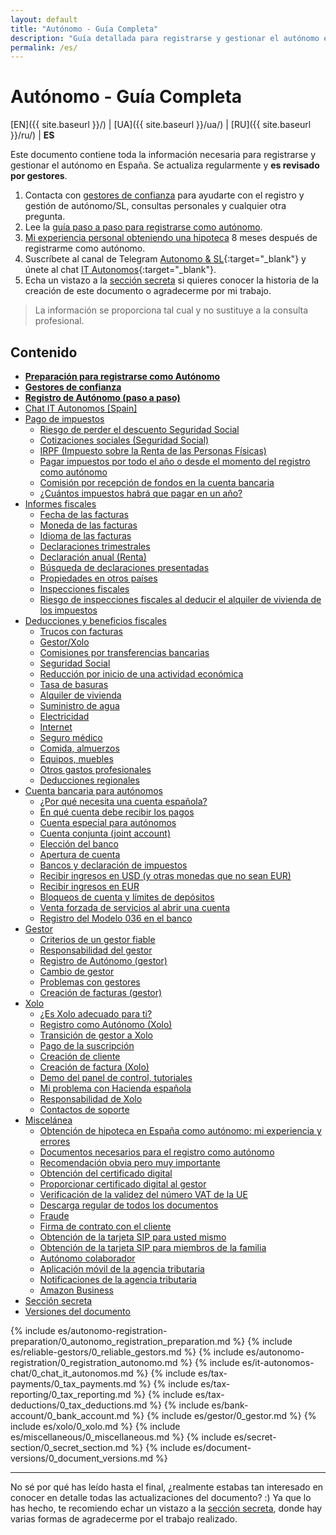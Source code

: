 ```yaml
---
layout: default
title: "Autónomo - Guía Completa"
description: "Guía detallada para registrarse y gestionar el autónomo en España"
permalink: /es/
---
```


<style>
{% include common/common.css %}

.container-lg.px-3.my-5.markdown-body h1:first-of-type {
    display: none;
}
</style>

# Autónomo - Guía Completa

[EN]({{ site.baseurl }}/) | [UA]({{ site.baseurl }}/ua/) | [RU]({{ site.baseurl }}/ru/) | **ES**

Este documento contiene toda la información necesaria para registrarse y gestionar el autónomo en España. Se actualiza regularmente y
**es revisado por gestores**.

1. Contacta con [gestores de confianza](#gestores-de-confianza) para ayudarte con el registro y gestión de autónomo/SL, consultas
   personales y cualquier otra pregunta.
2. Lee la [guía paso a paso para registrarse como autónomo](#registro-de-autónomo-paso-a-paso).
3. [Mi experiencia personal obteniendo una hipoteca](#obtención-de-hipoteca-en-españa-como-autónomo-mi-experiencia-y-errores) 8 meses
   después de registrarme como autónomo.
4. Suscríbete al canal de Telegram [Autonomo & SL](https://bit.ly/autonomo-and-sl-channel){:target="_blank"} y
   únete al chat [IT Autonomos](https://bit.ly/it-autonomos-spain-eng){:target="_blank"}.
5. Echa un vistazo a la [sección secreta](#sección-secreta) si quieres conocer la historia de la creación de este documento o
   agradecerme por mi trabajo.

> La información se proporciona tal cual y no sustituye a la consulta profesional.

## Contenido

- **[Preparación para registrarse como Autónomo](#preparación-para-registrarse-como-autónomo)**
- **[Gestores de confianza](#gestores-de-confianza)**
- **[Registro de Autónomo (paso a paso)](#registro-de-autónomo-paso-a-paso)**
- [Chat IT Autonomos [Spain]](#chat-it-autonomos-spain)
- [Pago de impuestos](#pago-de-impuestos)
    - [Riesgo de perder el descuento Seguridad Social](#riesgo-de-perder-el-descuento-seguridad-social)
    - [Cotizaciones sociales (Seguridad Social)](#cotizaciones-sociales-seguridad-social)
    - [IRPF (Impuesto sobre la Renta de las Personas Físicas)](#irpf-impuesto-sobre-la-renta-de-las-personas-físicas)
    - [Pagar impuestos por todo el año o desde el momento del registro como autónomo](#pagar-impuestos-por-todo-el-año-o-desde-el-momento-del-registro-como-autónomo)
    - [Comisión por recepción de fondos en la cuenta bancaria](#comisión-por-recepción-de-fondos-en-la-cuenta-bancaria)
    - [¿Cuántos impuestos habrá que pagar en un año?](#cuántos-impuestos-habrá-que-pagar-en-un-año)
- [Informes fiscales](#informes-fiscales)
    - [Fecha de las facturas](#fecha-de-las-facturas)
    - [Moneda de las facturas](#moneda-de-las-facturas)
    - [Idioma de las facturas](#idioma-de-las-facturas)
    - [Declaraciones trimestrales](#declaraciones-trimestrales)
    - [Declaración anual (Renta)](#declaración-anual-renta)
    - [Búsqueda de declaraciones presentadas](#búsqueda-de-declaraciones-presentadas)
    - [Propiedades en otros países](#propiedades-en-otros-países)
    - [Inspecciones fiscales](#inspecciones-fiscales)
    - [Riesgo de inspecciones fiscales al deducir el alquiler de vivienda de los impuestos](#riesgo-de-inspecciones-fiscales-al-deducir-el-alquiler-de-vivienda-de-los-impuestos)
- [Deducciones y beneficios fiscales](#deducciones-y-beneficios-fiscales)
    - [Trucos con facturas](#trucos-con-facturas)
    - [Gestor/Xolo](#gestorxolo)
    - [Comisiones por transferencias bancarias](#comisiones-por-transferencias-bancarias)
    - [Seguridad Social](#seguridad-social)
    - [Reducción por inicio de una actividad económica](#reducción-por-inicio-de-una-actividad-económica)
    - [Tasa de basuras](#tasa-de-basuras)
    - [Alquiler de vivienda](#alquiler-de-vivienda)
    - [Suministro de agua](#suministro-de-agua)
    - [Electricidad](#electricidad)
    - [Internet](#internet)
    - [Seguro médico](#seguro-médico)
    - [Comida, almuerzos](#comida-almuerzos)
    - [Equipos, muebles](#equipos-muebles)
    - [Otros gastos profesionales](#otros-gastos-profesionales)
    - [Deducciones regionales](#deducciones-regionales)
- [Cuenta bancaria para autónomos](#cuenta-bancaria-para-autónomos)
    - [¿Por qué necesita una cuenta española?](#por-qué-necesita-una-cuenta-española)
    - [En qué cuenta debe recibir los pagos](#en-qué-cuenta-debe-recibir-los-pagos)
    - [Cuenta especial para autónomos](#cuenta-especial-para-autónomos)
    - [Cuenta conjunta (joint account)](#cuenta-conjunta-joint-account)
    - [Elección del banco](#elección-del-banco)
    - [Apertura de cuenta](#apertura-de-cuenta)
    - [Bancos y declaración de impuestos](#bancos-y-declaración-de-impuestos)
    - [Recibir ingresos en USD (y otras monedas que no sean EUR)](#recibir-ingresos-en-usd-y-otras-monedas-que-no-sean-eur)
    - [Recibir ingresos en EUR](#recibir-ingresos-en-eur)
    - [Bloqueos de cuenta y límites de depósitos](#bloqueos-de-cuenta-y-límites-de-depósitos)
    - [Venta forzada de servicios al abrir una cuenta](#venta-forzada-de-servicios-al-abrir-una-cuenta)
    - [Registro del Modelo 036 en el banco](#registro-del-modelo-036-en-el-banco)
- [Gestor](#gestor-1)
    - [Criterios de un gestor fiable](#criterios-de-un-gestor-fiable)
    - [Responsabilidad del gestor](#responsabilidad-del-gestor)
    - [Registro de Autónomo (gestor)](#registro-de-autónomo-gestor)
    - [Cambio de gestor](#cambio-de-gestor)
    - [Problemas con gestores](#problemas-con-gestores)
    - [Creación de facturas (gestor)](#creación-de-facturas-gestor)
- [Xolo](#xolo-1)
    - [¿Es Xolo adecuado para ti?](#es-xolo-adecuado-para-ti)
    - [Registro como Autónomo (Xolo)](#registro-como-autónomo-xolo)
    - [Transición de gestor a Xolo](#transición-de-gestor-a-xolo)
    - [Pago de la suscripción](#pago-de-la-suscripción)
    - [Creación de cliente](#creación-de-cliente)
    - [Creación de factura (Xolo)](#creación-de-factura-xolo)
    - [Demo del panel de control, tutoriales](#demo-del-panel-de-control-tutoriales)
    - [Mi problema con Hacienda española](#mi-problema-con-hacienda-española)
    - [Responsabilidad de Xolo](#responsabilidad-de-xolo)
    - [Contactos de soporte](#contactos-de-soporte)
- [Miscelánea](#miscelánea)
    - [Obtención de hipoteca en España como autónomo: mi experiencia y errores](#obtención-de-hipoteca-en-españa-como-autónomo-mi-experiencia-y-errores)
    - [Documentos necesarios para el registro como autónomo](#documentos-necesarios-para-el-registro-como-autónomo)
    - [Recomendación obvia pero muy importante](#recomendación-obvia-pero-muy-importante)
    - [Obtención del certificado digital](#obtención-del-certificado-digital)
    - [Proporcionar certificado digital al gestor](#proporcionar-certificado-digital-al-gestor)
    - [Verificación de la validez del número VAT de la UE](#verificación-de-la-validez-del-número-vat-de-la-ue)
    - [Descarga regular de todos los documentos](#descarga-regular-de-todos-los-documentos)
    - [Fraude](#fraude)
    - [Firma de contrato con el cliente](#firma-de-contrato-con-el-cliente)
    - [Obtención de la tarjeta SIP para usted mismo](#obtención-de-la-tarjeta-sip-para-usted-mismo)
    - [Obtención de la tarjeta SIP para miembros de la familia](#obtención-de-la-tarjeta-sip-para-miembros-de-la-familia)
    - [Autónomo colaborador](#autónomo-colaborador)
    - [Aplicación móvil de la agencia tributaria](#aplicación-móvil-de-la-agencia-tributaria)
    - [Notificaciones de la agencia tributaria](#notificaciones-de-la-agencia-tributaria)
    - [Amazon Business](#amazon-business)
- [Sección secreta](#sección-secreta)
- [Versiones del documento](#versiones-del-documento)

{% include es/autonomo-registration-preparation/0_autonomo_registration_preparation.md %}
{% include es/reliable-gestors/0_reliable_gestors.md %}
{% include es/autonomo-registration/0_registration_autonomo.md %}
{% include es/it-autonomos-chat/0_chat_it_autonomos.md %}
{% include es/tax-payments/0_tax_payments.md %}
{% include es/tax-reporting/0_tax_reporting.md %}
{% include es/tax-deductions/0_tax_deductions.md %}
{% include es/bank-account/0_bank_account.md %}
{% include es/gestor/0_gestor.md %}
{% include es/xolo/0_xolo.md %}
{% include es/miscellaneous/0_miscellaneous.md %}
{% include es/secret-section/0_secret_section.md %}
{% include es/document-versions/0_document_versions.md %}

---

No sé por qué has leído hasta el final, ¿realmente estabas tan interesado en conocer en detalle
todas las actualizaciones del documento? :)
Ya que lo has hecho, te recomiendo echar un vistazo a la [sección secreta](#sección-secreta), donde
hay varias formas de agradecerme por el trabajo realizado. 
